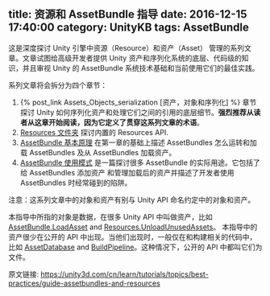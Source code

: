 title: 资源和 AssetBundle 指导
date: 2016-12-15 17:40:00
category: UnityKB
tags: AssetBundle
---
<div style='display:none'> This is a series of articles that provides an in-depth discussion of Assets and resource management in the Unity engine. It seeks to provide expert developers with deep, source-level knowledge of Unity's Asset and serialization systems. It examines both the technical underpinnings of Unity's AssetBundle system and the current best practices for employing them.
</div>

这是深度探讨 Unity 引擎中资源（Resource）和资产（Asset） 管理的系列文章。文章试图给高级开发者提供 Unity 资产和序列化系统的底层、代码级的知识，并且审视 Unity 的 AssetBundle 系统技术基础和当前使用它们的最佳实践。

<div style='display:none'>
The guide is broken down into four chapteros:

1. [Assets, Objects and serialization](https://unity3d.com/learn/tutorials/topics/best-practices/assets-objects-and-serialization) discusses the low-level details of how Unity serializes Assets and handles references between Assets. It is strongly recommended that readers begin with this chapter as it defines terminology used throughout the guide.
2. [The Resources folder](https://unity3d.com/learn/tutorials/topics/best-practices/resources-folder) discusses the built-in Resources API.
3. [AssetBundle fundamentals](https://unity3d.com/learn/tutorials/topics/best-practices/asset-bundle-fundamentals) builds on the information in chapter 1 to describe how AssetBundles operate, and discusses both the loading of AssetBundles and the loading of Assets from AssetBundles.
4. [AssetBundle usage patterns](https://unity3d.com/learn/tutorials/topics/best-practices/asset-bundle-usage-patterns) is a long article discussing many of the topics surrounding the practical uses of AssetBundles. It includes sections on assigning Assets to AssetBundles and on managing loaded Assets, and describes many common pitfalls encountered by developers using AssetBundles.
</div>

系列文章将会拆分为四个章节：
1. {% post_link Assets_Objects_serialization [资产，对象和序列化] %} 章节探讨 Unity 如何序列化资产和处理它们之间的引用的底层细节。__强烈推荐从读者从这章开始阅读，因为它定义了贯穿这系列文章的术语__。
2. [Resources 文件夹](https://unity3d.com/learn/tutorials/topics/best-practices/resources-folder) 探讨内置的 Resources API.
3. [AssetBundle 基本原理](https://unity3d.com/learn/tutorials/topics/best-practices/asset-bundle-fundamentals) 在第一章的基础上描述 AssetBundles 怎么运转和加载 AssetBundles 及从 AssetBundles 加载资产。
4. [AssetBundle 使用模式](https://unity3d.com/learn/tutorials/topics/best-practices/asset-bundle-usage-patterns) 是一篇探讨很多 AssetBundle 的实际用途。它包括了给 AssetBundles 添加资产 和管理加载后的资产并描述了开发者使用 AssetBundles 时经常碰到的陷阱。

<div style='display:none'>
Note: This guide's terms for Objects and Assets differ from Unity's public API naming conventions.
</div>

注意：这系列文章中的对象和资产有别与 Unity API 命名约定中的对象和资产。

<!-- more -->

<div style='display:none'>
The data this guide calls Objects are called Assets in many public Unity APIs, such as [AssetBundle.LoadAsset](http://docs.unity3d.com/ScriptReference/AssetBundle.LoadAsset.html) and [Resources.UnloadUnusedAssets](http://docs.unity3d.com/ScriptReference/Resources.UnloadUnusedAssets.html). The files this guide calls Assets are rarely exposed to any public APIs. When they are exposed, it is generally only in build-related code, such as [AssetDatabase](http://docs.unity3d.com/ScriptReference/AssetDatabase.html) and [BuildPipeline](http://docs.unity3d.com/ScriptReference/BuildPipeline.html). In these cases, they are called files in public APIs.
</div>

本指导中所指的对象是数据，在很多 Unity API 中叫做资产，比如 [AssetBundle.LoadAsset](http://docs.unity3d.com/ScriptReference/AssetBundle.LoadAsset.html) and [Resources.UnloadUnusedAssets](http://docs.unity3d.com/ScriptReference/Resources.UnloadUnusedAssets.html)。 本指导中的资产很少在公开的 API 中出现。当他们出现时，一般仅在和构建相关的代码中，比如 [AssetDatabase](http://docs.unity3d.com/ScriptReference/AssetDatabase.html) and [BuildPipeline](http://docs.unity3d.com/ScriptReference/BuildPipeline.html)。这种情况下，公开的 API 中都叫它们为文件。

原文链接: <https://unity3d.com/cn/learn/tutorials/topics/best-practices/guide-assetbundles-and-resources>